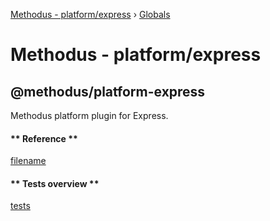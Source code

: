[Methodus - platform/express](README.md) › [Globals](globals.md)

# Methodus - platform/express

## @methodus/platform-express

Methodus platform plugin for Express.

<!-- tabs:start -->
#### ** Reference **

[filename](globals.md ':include')
 
#### ** Tests overview **

[tests](tests.html ':include :type=iframe width=100% height=100%')

<!-- tabs:end -->

